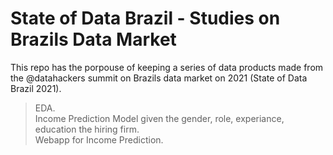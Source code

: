 # State of Data Brazil - Studies on Brazils Data Market
This repo has the porpouse of keeping a series of data products made from the @datahackers summit on Brazils data market on 2021 (State of Data Brazil 2021).
> EDA.</br>
> Income Prediction Model given the gender, role, experiance, education the hiring firm.</br>
> Webapp for Income Prediction.